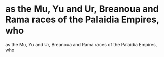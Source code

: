 # as the Mu, Yu and Ur, Breanoua and Rama races of the Palaidia Empires, who

as the Mu, Yu and Ur, Breanoua and Rama races of the Palaidia Empires, who